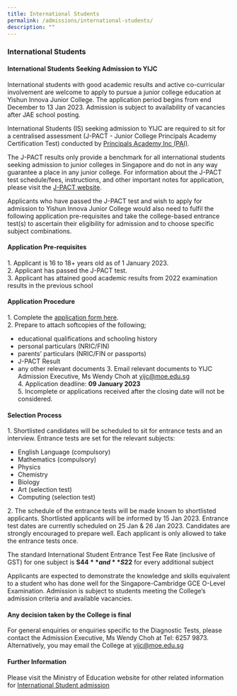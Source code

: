 ```yaml
---
title: International Students
permalink: /admissions/international-students/
description: ""
---
```

### **International Students**
#### **International Students Seeking Admission to YIJC**
International students with good academic results and active co-curricular involvement are welcome to apply to pursue a junior college education at Yishun Innova Junior College. The application period begins from end December to 13 Jan 2023. Admission is subject to availability of vacancies after JAE school posting. 

International Students (IS) seeking admission to YIJC are required to sit for a centralised assessment (J-PACT - Junior College Principals Academy Certification Test) conducted by [Principals Academy Inc (PAI)](https://www.pai.sg/index.php?option=com_content&view=article&id=78&Itemid=105). 

The J-PACT results only provide a benchmark for all international students seeking admission to junior colleges in Singapore and do not in any way guarantee a place in any junior college. For information about the J-PACT test schedule/fees, instructions, and other important notes for application, please visit the [J-PACT website](https://www.pai.sg/index.php?option=com_content&view=article&id=77&Itemid=104). 

Applicants who have passed the J-PACT test and wish to apply for admission to Yishun Innova Junior College would also need to fulfil the following application pre-requisites and take the college-based entrance test(s) to ascertain their eligibility for admission and to choose specific subject combinations.

#### **Application Pre-requisites**
1\. Applicant is 16 to 18+ years old as of 1 January 2023.<br>
2\. Applicant has passed the J-PACT test.<br>
3\. Applicant has attained good academic results from 2022 examination results in the previous school

#### **Application Procedure**
1\. Complete the [application form here](https://form.gov.sg/6384c4e960d825001139e078).<br>
2\. Prepare to attach softcopies of the following;
* educational qualifications and schooling history
* personal particulars (NRIC/FIN) 
* parents’ particulars (NRIC/FIN  or passports)
* J-PACT Result
* any other relevant documents 
3\. Email relevant documents to YIJC Admission Executive, Ms Wendy Choh at [yijc@moe.edu.sg](mailto:yijc@moe.edu.sg)<br>
4\. Application deadline: **09 January 2023**<br>
5\. Incomplete or applications received after the closing date will not be considered.

#### **Selection Process**
1\. Shortlisted candidates will be scheduled to sit for entrance tests and an interview. Entrance tests are set for the relevant subjects:
* English Language (compulsory)
* Mathematics (compulsory)
* Physics
* Chemistry
* Biology 
* Art (selection test)
* Computing (selection test)

2\. The schedule of the entrance tests will be made known to shortlisted applicants. Shortlisted applicants will be informed by 15 Jan 2023. Entrance test dates are currently scheduled on 25 Jan & 26 Jan 2023. Candidates are strongly encouraged to prepare well. Each applicant is only allowed to take the entrance tests once.

The standard International Student Entrance Test Fee Rate (inclusive of GST) for one subject is **S$44** and **S$22** for every additional subject

Applicants are expected to demonstrate the knowledge and skills equivalent to a student who has done well for the Singapore-Cambridge GCE O-Level Examination. Admission is subject to students meeting the College’s admission criteria and available vacancies.

#### **Any decision taken by the College is final**
For general enquiries or enquiries specific to the Diagnostic Tests, please contact the Admission Executive, Ms Wendy Choh at Tel: 6257 9873. Alternatively, you may email the College at [yijc@moe.edu.sg](mailto:yijc@moe.edu.sg)

#### **Further Information**
Please visit the Ministry of Education website for other related information for [International Student admission](https://www.moe.gov.sg/international-students/studying-in-singapore)
